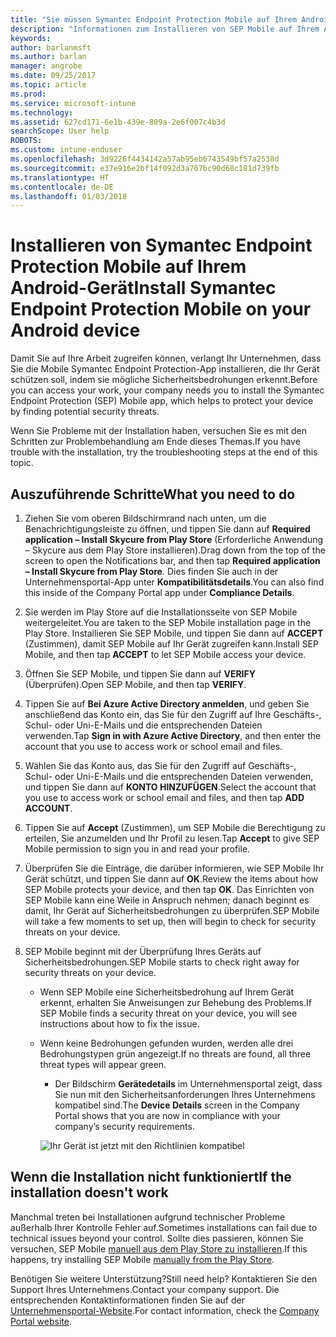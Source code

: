 ```yaml
---
title: "Sie müssen Symantec Endpoint Protection Mobile auf Ihrem Android-Gerät installieren | Microsoft-Dokumentation"
description: "Informationen zum Installieren von SEP Mobile auf Ihrem Android-Gerät."
keywords: 
author: barlanmsft
ms.author: barlan
manager: angrobe
ms.date: 09/25/2017
ms.topic: article
ms.prod: 
ms.service: microsoft-intune
ms.technology: 
ms.assetid: 627cd171-6e1b-439e-809a-2e6f007c4b3d
searchScope: User help
ROBOTS: 
ms.custom: intune-enduser
ms.openlocfilehash: 3d9226f4434142a57ab95eb6743549bf57a2538d
ms.sourcegitcommit: e37e916e2bf14f092d3a767bc90d68c181d739fb
ms.translationtype: HT
ms.contentlocale: de-DE
ms.lasthandoff: 01/03/2018
---
```

# <a name="install-symantec-endpoint-protection-mobile-on-your-android-device"></a><span data-ttu-id="321e2-103">Installieren von Symantec Endpoint Protection Mobile auf Ihrem Android-Gerät</span><span class="sxs-lookup"><span data-stu-id="321e2-103">Install Symantec Endpoint Protection Mobile on your Android device</span></span>

<span data-ttu-id="321e2-104">Damit Sie auf Ihre Arbeit zugreifen können, verlangt Ihr Unternehmen, dass Sie die Mobile Symantec Endpoint Protection-App installieren, die Ihr Gerät schützen soll, indem sie mögliche Sicherheitsbedrohungen erkennt.</span><span class="sxs-lookup"><span data-stu-id="321e2-104">Before you can access your work, your company needs you to install the Symantec Endpoint Protection (SEP) Mobile app, which helps to protect your device by finding potential security threats.</span></span>

<span data-ttu-id="321e2-105">Wenn Sie Probleme mit der Installation haben, versuchen Sie es mit den Schritten zur Problembehandlung am Ende dieses Themas.</span><span class="sxs-lookup"><span data-stu-id="321e2-105">If you have trouble with the installation, try the troubleshooting steps at the end of this topic.</span></span>

## <a name="what-you-need-to-do"></a><span data-ttu-id="321e2-106">Auszuführende Schritte</span><span class="sxs-lookup"><span data-stu-id="321e2-106">What you need to do</span></span>

1. <span data-ttu-id="321e2-107">Ziehen Sie vom oberen Bildschirmrand nach unten, um die Benachrichtigungsleiste zu öffnen, und tippen Sie dann auf **Required application – Install Skycure from Play Store** (Erforderliche Anwendung – Skycure aus dem Play Store installieren).</span><span class="sxs-lookup"><span data-stu-id="321e2-107">Drag down from the top of the screen to open the Notifications bar, and then tap **Required application – Install Skycure from Play Store**.</span></span> <span data-ttu-id="321e2-108">Dies finden Sie auch in der Unternehmensportal-App unter __Kompatibilitätsdetails__.</span><span class="sxs-lookup"><span data-stu-id="321e2-108">You can also find this inside of the Company Portal app under __Compliance Details__.</span></span>

2. <span data-ttu-id="321e2-109">Sie werden im Play Store auf die Installationsseite von SEP Mobile weitergeleitet.</span><span class="sxs-lookup"><span data-stu-id="321e2-109">You are taken to the SEP Mobile installation page in the Play Store.</span></span> <span data-ttu-id="321e2-110">Installieren Sie SEP Mobile, und tippen Sie dann auf **ACCEPT** (Zustimmen), damit SEP Mobile auf Ihr Gerät zugreifen kann.</span><span class="sxs-lookup"><span data-stu-id="321e2-110">Install SEP Mobile, and then tap **ACCEPT** to let SEP Mobile access your device.</span></span>

3. <span data-ttu-id="321e2-111">Öffnen Sie SEP Mobile, und tippen Sie dann auf **VERIFY** (Überprüfen).</span><span class="sxs-lookup"><span data-stu-id="321e2-111">Open SEP Mobile, and then tap **VERIFY**.</span></span>

4. <span data-ttu-id="321e2-112">Tippen Sie auf **Bei Azure Active Directory anmelden**, und geben Sie anschließend das Konto ein, das Sie für den Zugriff auf Ihre Geschäfts-, Schul- oder Uni-E-Mails und die entsprechenden Dateien verwenden.</span><span class="sxs-lookup"><span data-stu-id="321e2-112">Tap **Sign in with Azure Active Directory**, and then enter the account that you use to access work or school email and files.</span></span>

5. <span data-ttu-id="321e2-113">Wählen Sie das Konto aus, das Sie für den Zugriff auf Geschäfts-, Schul- oder Uni-E-Mails und die entsprechenden Dateien verwenden, und tippen Sie dann auf **KONTO HINZUFÜGEN**.</span><span class="sxs-lookup"><span data-stu-id="321e2-113">Select the account that you use to access work or school email and files, and then tap **ADD ACCOUNT**.</span></span>

6. <span data-ttu-id="321e2-114">Tippen Sie auf **Accept** (Zustimmen), um SEP Mobile die Berechtigung zu erteilen, Sie anzumelden und Ihr Profil zu lesen.</span><span class="sxs-lookup"><span data-stu-id="321e2-114">Tap **Accept** to give SEP Mobile permission to sign you in and read your profile.</span></span>

7. <span data-ttu-id="321e2-115">Überprüfen Sie die Einträge, die darüber informieren, wie SEP Mobile Ihr Gerät schützt, und tippen Sie dann auf **OK**.</span><span class="sxs-lookup"><span data-stu-id="321e2-115">Review the items about how SEP Mobile protects your device, and then tap **OK**.</span></span> <span data-ttu-id="321e2-116">Das Einrichten von SEP Mobile kann eine Weile in Anspruch nehmen; danach beginnt es damit, Ihr Gerät auf Sicherheitsbedrohungen zu überprüfen.</span><span class="sxs-lookup"><span data-stu-id="321e2-116">SEP Mobile will take a few moments to set up, then will begin to check for security threats on your device.</span></span>

8. <span data-ttu-id="321e2-117">SEP Mobile beginnt mit der Überprüfung Ihres Geräts auf Sicherheitsbedrohungen.</span><span class="sxs-lookup"><span data-stu-id="321e2-117">SEP Mobile starts to check right away for security threats on your device.</span></span>

   * <span data-ttu-id="321e2-118">Wenn SEP Mobile eine Sicherheitsbedrohung auf Ihrem Gerät erkennt, erhalten Sie Anweisungen zur Behebung des Problems.</span><span class="sxs-lookup"><span data-stu-id="321e2-118">If SEP Mobile finds a security threat on your device, you will see instructions about how to fix the issue.</span></span>

   * <span data-ttu-id="321e2-119">Wenn keine Bedrohungen gefunden wurden, werden alle drei Bedrohungstypen grün angezeigt.</span><span class="sxs-lookup"><span data-stu-id="321e2-119">If no threats are found, all three threat types will appear green.</span></span>

     * <span data-ttu-id="321e2-120">Der Bildschirm **Gerätedetails** im Unternehmensportal zeigt, dass Sie nun mit den Sicherheitsanforderungen Ihres Unternehmens kompatibel sind.</span><span class="sxs-lookup"><span data-stu-id="321e2-120">The **Device Details** screen in the Company Portal shows that you are now in compliance with your company’s security requirements.</span></span>

     ![Ihr Gerät ist jetzt mit den Richtlinien kompatibel](./media/mtd-device-now-compliant-android.png)

## <a name="if-the-installation-doesnt-work"></a><span data-ttu-id="321e2-122">Wenn die Installation nicht funktioniert</span><span class="sxs-lookup"><span data-stu-id="321e2-122">If the installation doesn't work</span></span>

<span data-ttu-id="321e2-123">Manchmal treten bei Installationen aufgrund technischer Probleme außerhalb Ihrer Kontrolle Fehler auf.</span><span class="sxs-lookup"><span data-stu-id="321e2-123">Sometimes installations can fail due to technical issues beyond your control.</span></span> <span data-ttu-id="321e2-124">Sollte dies passieren, können Sie versuchen, SEP Mobile [manuell aus dem Play Store zu installieren](https://play.google.com/store/apps/details?id=com.skycure.skycure).</span><span class="sxs-lookup"><span data-stu-id="321e2-124">If this happens, try installing SEP Mobile [manually from the Play Store](https://play.google.com/store/apps/details?id=com.skycure.skycure).</span></span>

<span data-ttu-id="321e2-125">Benötigen Sie weitere Unterstützung?</span><span class="sxs-lookup"><span data-stu-id="321e2-125">Still need help?</span></span> <span data-ttu-id="321e2-126">Kontaktieren Sie den Support Ihres Unternehmens.</span><span class="sxs-lookup"><span data-stu-id="321e2-126">Contact your company support.</span></span> <span data-ttu-id="321e2-127">Die entsprechenden Kontaktinformationen finden Sie auf der [Unternehmensportal-Website](https://portal.manage.microsoft.com#HelpDeskDialog).</span><span class="sxs-lookup"><span data-stu-id="321e2-127">For contact information, check the [Company Portal website](https://portal.manage.microsoft.com#HelpDeskDialog).</span></span>
